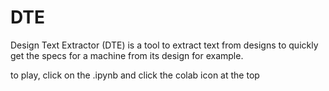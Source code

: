 # DTE
Design Text Extractor (DTE) is a tool to extract text from designs to quickly get the specs for a machine from its design for example.

to play, click on the .ipynb and click the colab icon at the top